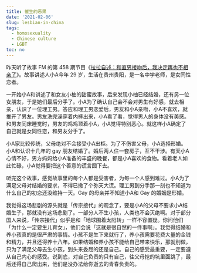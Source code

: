 ```yaml
---
title: 催生的恶果
date: '2021-02-06'
slug: lesbian-in-china
tags:
  - homosexuality
  - Chinese culture
  - LGBT
toc: no
---
```


<!--more-->

昨天听了故事 FM 的第 458 期节目《[拉拉自述：和直男接吻后，我决定再也不相亲了](https://mp.weixin.qq.com/s/FA9QmUiA11Mc4ZC4nLlnlg)》。故事讲述人小A今年 29 岁，生活在贵州贵阳，是一名中学老师，是女同性恋者。

一开始小A和讲述了和女友小柚的甜蜜故事，后来发现小柚已经结婚，还有另一位女朋友，于是她们最后分手了。小A为了确认自己会不会对男生有好感，就去相亲，认识了一位理工男。答应和理工男恋爱后，男友和小A亲吻，小A不喜欢，就推开了男友。男友洗完澡穿着内裤出来，小A看了看，觉得男人的身体没有美感。和男友同床睡觉时，男友的鸡鸡顶着小A，小A觉得特别恶心。就这样小A确定了自己就是女同性恋，和男友分手了。

小A家比较传统，父母绝对不会接受小A出柜。为了不伤害父母，小A选择形婚。小A和认识十几年的 gay 朋友结婚了。婚后两人住一套房子，互不干涉。有天小A心情不好，男方妈妈给小A准备的丰盛的晚餐，都是小A喜欢的食物。看着老人如此忙碌，小A觉得要把这个善意的谎言圆下去。

听完这个故事，感觉故事里的每个人都是受害者，为每一个人感到难过。小A为了满足父母对结婚的要求，不得已撒了个弥天大谎。理工男到分手那一刻也不知道为什么自己的初恋还没维持一天。Gay 的母亲并不知道小A和 Gay 的婚姻是形婚。

我觉得这场悲剧的源头就是「传宗接代」的观念了，要是小A的父母不要求小A结婚生子，那就没有这场悲剧了。一部分人不生小孩，人类也不会灭绝啊。对于部分国人来说，「传宗接代」似乎是和「地球围着太阳转」一样不容置疑。你问他们「为什么一定要生儿育女」，他们会说「这就是很自然的一件事啊」。我觉得结婚和养小孩真的是很严肃的事情。小孩不是生下来就行了，养小孩需要花费大量的金钱和精力，并且还得养十八年。如果结婚和养小孩不能给自己带来快乐，那就别做，只为了满足父母去生小孩，到头来委屈的还是自己。自己的感受最重要，一定要遵从自己内心的感受。说到底，对自己负责的只有自己，往父母挖的坑里面跳了，最后还得自己爬出来，他们是没办法给你逝去的青春负责的。
